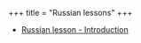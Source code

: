 +++
title = "Russian lessons"
+++

  - [Russian lesson - Introduction](/en/Russian_lesson_-_Introduction)
